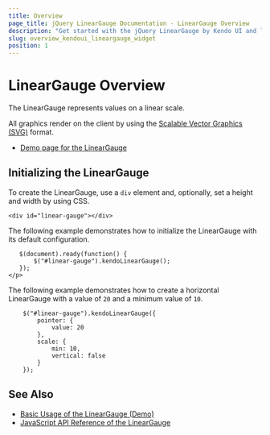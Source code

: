 ```yaml
---
title: Overview
page_title: jQuery LinearGauge Documentation - LinearGauge Overview
description: "Get started with the jQuery LinearGauge by Kendo UI and learn how to create, initialize, and enable the widget."
slug: overview_kendoui_lineargauge_widget
position: 1
---
```


# LinearGauge Overview

The LinearGauge represents values on a linear scale.

All graphics render on the client by using the [Scalable Vector Graphics (SVG)](https://en.wikipedia.org/wiki/Scalable_Vector_Graphics) format.

* [Demo page for the LinearGauge](https://demos.telerik.com/kendo-ui/linear-gauge/index)

## Initializing the LinearGauge

To create the LinearGauge, use a `div` element and, optionally, set a height and width by using CSS.

    <div id="linear-gauge"></div>

The following example demonstrates how to initialize the LinearGauge with its default configuration.

       $(document).ready(function() {
           $("#linear-gauge").kendoLinearGauge();
       });
    </p>

The following example demonstrates how to create a horizontal LinearGauge with a value of `20` and a minimum value of `10`.

        $("#linear-gauge").kendoLinearGauge({
            pointer: {
                value: 20
            },
            scale: {
                min: 10,
                vertical: false
            }
        });

## See Also

* [Basic Usage of the LinearGauge (Demo)](https://demos.telerik.com/kendo-ui/linear-gauge/index)
* [JavaScript API Reference of the LinearGauge](/api/javascript/dataviz/ui/lineargauge)
